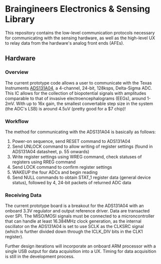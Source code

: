 # Braingineers Electronics & Sensing Library

This repository contains the low-level communication protocols necessary for communicating with the sensing hardware, as well as the high-level UX to relay data from the hardware's analog front ends (AFEs).

## Hardware

### Overview

The current prototype code allows a user to communicate with the Texas Instruments [ADS131A04](http://www.ti.com/product/ADS131A04), a 4-channel, 24-bit, 128ksps, Delta-Sigma ADC. This IC allows for the collection of biopotential signals with amplitudes comparable to that of invasive electroencephalograms (EEGs), around 1-2mV. With up to 16x gain, the smallest convertable step size in the system (the ADC's LSB) is around 4.5uV (pretty good for a $7 chip)! 

### Workflow

The method for communicating with the ADS131A04 is basically as follows:

1. Power-on sequence, send RESET command to ADS131A04
1. Send UNLOCK command to allow writing of register settings (found in ADS131A04 datasheet, p. 55 onwards)
1. Write register settings using WREG command, check statuses of registers using RREG command
1. Send LOCK command to confirm register settings
1. WAKEUP the four ADCs and begin reading
1. Send NULL commands to obtain STAT_1 register data (general device status), followed by 4, 24-bit packets of returned ADC data

### Receiving Data

The current prototype board is a breakout for the ADS131A04 with an onboard 3.3V regulator and output reference driver. Data are transacted over SPI. The MISO/MOSI signals must be connected to a microncontroller that can handle at least 16.384MHz clock generation, as the internal oscillator on the ADS131A04 is set to use SCLK as the CLKSRC signal (which is further divided down through the ICLK_DIV bits in the CLK1 register).

Further design iterations will incorporate an onboard ARM processor with a single USB output for data acquisition into a UX. Timing for data acquisition is still in the development process.
